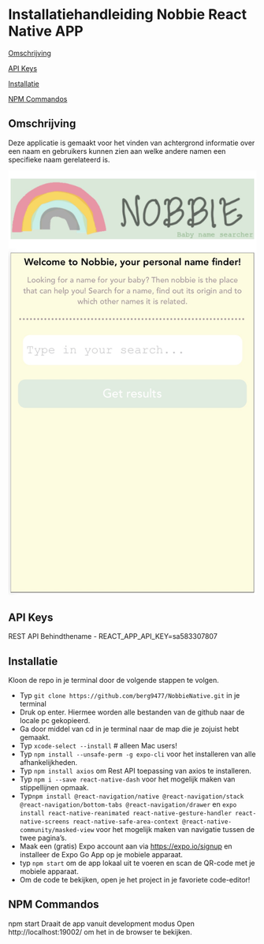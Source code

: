 # Installatiehandleiding Nobbie React Native APP

[Omschrijving](#omschrijving)

[API Keys](#api-keys)

[Installatie](#installatie)

[NPM Commandos](#npm-commandos)

## Omschrijving

Deze applicatie is gemaakt voor het vinden van achtergrond informatie over een naam en gebruikers kunnen zien aan welke andere namen een specifieke naam gerelateerd is.

![page](NobbieNative.png)


## API Keys

REST API Behindthename - REACT_APP_API_KEY=sa583307807


## Installatie

Kloon de repo in je terminal door de volgende stappen te volgen.

- Typ `git clone https://github.com/berg9477/NobbieNative.git` in je terminal
- Druk op enter.
Hiermee worden alle bestanden van de github naar de locale pc gekopieerd.
- Ga door middel van cd in je terminal naar de map die je zojuist hebt gemaakt.
- Typ `xcode-select --install` # alleen Mac users!
- Typ `npm install --unsafe-perm -g expo-cli` voor het installeren van alle afhankelijkheden.
- Typ `npm install axios` om Rest API toepassing van axios te installeren.
- Typ `npm i --save react-native-dash` voor het mogelijk maken van stippellijnen opmaak.
- Typ`npm install @react-navigation/native @react-navigation/stack @react-navigation/bottom-tabs @react-navigation/drawer` en `expo install react-native-reanimated react-native-gesture-handler react-native-screens react-native-safe-area-context @react-native-community/masked-view` voor het mogelijk maken van navigatie tussen de twee pagina’s.
- Maak een (gratis) Expo account aan via https://expo.io/signup en installeer de Expo Go App op je mobiele apparaat. 
- typ `npm start` om de app lokaal uit te voeren en scan de QR-code met je mobiele apparaat.
- Om de code te bekijken, open je het project in je favoriete code-editor!


## NPM Commandos

npm start
Draait de app vanuit development modus
Open http://localhost:19002/ om het in de browser te bekijken.
